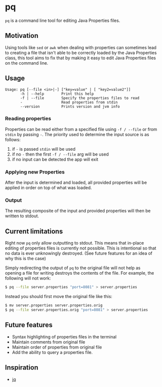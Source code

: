 pq
==

`pq` is a command line tool for editing Java Properties files.

## Motivation
Using tools like `sed` or `awk` when dealing with properties can sometimes lead to creating
a file that isn't able to be correctly loaded by the Java Properties class, this tool aims
to fix that by making it easy to edit Java Properties files on the command line.

## Usage
```
Usage: pq [--file <in>|-] ["key=value" | [ "key2=value2"]]
       -h | --help        Print this help
       -f | --file        Specify the properties files to read
       -                  Read properties from stdin
       --version          Prints version and jvm info
```

### Reading properties
Properties can be read either from a specified file using `-f / --file` or from `stdin` by passing `-`.
The priority used to determine the input source is as follows:
1. if `-` is passed `stdin` will be used
2. if no `-` then the first `-f / --file` arg will be used
3. if no input can be detected the app will exit

### Applying new Properties
After the input is determined and loaded, all provided properties will be applied in order
on top of what was loaded.

### Output
The resulting composite of the input and provided properties will then be written to stdout.

## Current limitations
Right now `pq` only allow outputting to stdout. This means that in-place editing of properties
files is currently not possible. This is intentional so that no data is ever unknowingly destroyed.
(See future features for an idea of why this is the case)

Simply redirecting the output of `pq` to the original file will not help as opening a file for
writing destroys the contents of the file. For example, the following will not work:
```bash
$ pq --file server.properties "port=8081" > server.properties
```

Instead you should first move the original file like this:
```bash
$ mv server.properties server.properties.orig
$ pq --file server.properties.orig "port=8081" > server.properties
```

## Future features
* Syntax highlighting of properties files in the terminal
* Maintain comments from original file
* Maintain order of properties from original file
* Add the ability to query a properties file.

## Inspiration
* [jq](http://stedolan.github.io/jq/)

